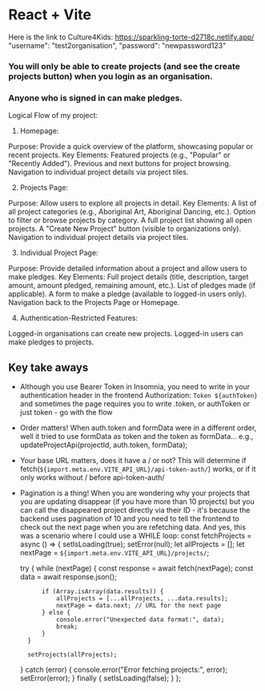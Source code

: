 # React + Vite

Here is the link to Culture4Kids:
https://sparkling-torte-d2718c.netlify.app/
"username": "test2organisation",
"password": "newpassword123"

### You will only be able to create projects (and see the create projects button) when you login as an organisation.
### Anyone who is signed in can make pledges.

Logical Flow of my project:

1. Homepage:

Purpose: Provide a quick overview of the platform, showcasing popular or recent projects.
Key Elements:
Featured projects (e.g., "Popular" or "Recently Added").
Previous and next buttons for project browsing.
Navigation to individual project details via project tiles.

2. Projects Page:

Purpose: Allow users to explore all projects in detail.
Key Elements:
A list of all project categories (e.g., Aboriginal Art, Aboriginal Dancing, etc.).
Option to filter or browse projects by category.
A full project list showing all open projects.
A "Create New Project" button (visible to organizations only).
Navigation to individual project details via project tiles.

3. Individual Project Page:

Purpose: Provide detailed information about a project and allow users to make pledges.
Key Elements:
Full project details (title, description, target amount, amount pledged, remaining amount, etc.).
List of pledges made (if applicable).
A form to make a pledge (available to logged-in users only).
Navigation back to the Projects Page or Homepage.

4. Authentication-Restricted Features:

Logged-in organisations can create new projects.
Logged-in users can make pledges to projects.

## Key take aways
- Although you use Bearer Token in Insomnia, you need to write in your authentication header in the frontend Authorization: `Token ${authToken}` and sometimes the page requires you to write .token, or authToken or just token - go with the flow
- Order matters! When auth.token and formData were in a different order, well it tried to use formData as token and the token as formData... e.g., updateProjectApi(projectId, auth.token, formData);
- Your base URL matters, does it have a / or not? This will determine if fetch(`${import.meta.env.VITE_API_URL}/api-token-auth/`) works, or if it only works without / before api-token-auth/
- Pagination is a thing! When you are wondering why your projects that you are updating disappear (if you have more than 10 projects) but you can call the disappeared project directly via their ID - it's because the backend uses pagination of 10 and you need to tell the frontend to check out the next page when you are refetching data. And yes, this was a scenario where I could use a WHILE loop: 
    const fetchProjects = async () => {
    setIsLoading(true);
    setError(null);
    let allProjects = [];
    let nextPage = `${import.meta.env.VITE_API_URL}/projects/`;

    try {
        while (nextPage) {
            const response = await fetch(nextPage);
            const data = await response.json();

            if (Array.isArray(data.results)) {
                allProjects = [...allProjects, ...data.results];
                nextPage = data.next; // URL for the next page
            } else {
                console.error("Unexpected data format:", data);
                break;
            }
        }

        setProjects(allProjects);
    } catch (error) {
        console.error("Error fetching projects:", error);
        setError(error);
    } finally {
        setIsLoading(false);
    }
};